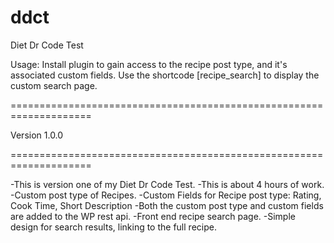 # ddct
Diet Dr Code Test


Usage:
Install plugin to gain access to the recipe post type, and it's associated custom fields.
Use the shortcode [recipe_search] to display the custom search page.


====================================================================

Version 1.0.0

====================================================================

-This is version one of my Diet Dr Code Test.
-This is about 4 hours of work.
-Custom post type of Recipes.
-Custom Fields for Recipe post type: Rating, Cook Time, Short Description
-Both the custom post type and custom fields are added to the WP rest api.
-Front end recipe search page.
-Simple design for search results, linking to the full recipe.
